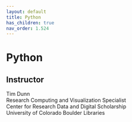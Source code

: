 ```yaml
---
layout: default
title: Python
has_children: true
nav_order: 1.524
---
```


# Python

## Instructor
Tim Dunn\
Research Computing and Visualization Specialist\
Center for Research Data and Digital Scholarship\
University of Colorado Boulder Libraries